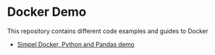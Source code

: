 # Docker Demo
This repository contains different code examples and guides to Docker

- [Simpel Docker, Python and Pandas demo](./docker_python_app.md)
